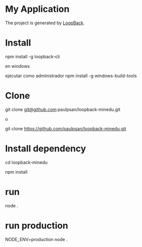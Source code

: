 # My Application

The project is generated by [LoopBack](http://loopback.io).

# Install

npm install -g loopback-cli

en windows

ejecutar como administrador
npm install -g windows-build-tools

# Clone

git clone git@github.com:paulpsan/loopback-minedu.git

o

git clone https://github.com/paulpsan/loopback-minedu.git

# Install dependency

cd loopback-minedu

npm install

# run

node .

# run production

NODE_ENV=production node .
